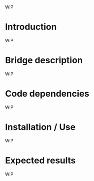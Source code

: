 WIP
# Introduction
WIP

# Bridge description
WIP

# Code dependencies
WIP

# Installation / Use
WIP

# Expected results
WIP
